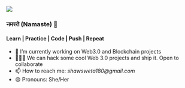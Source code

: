 ![](https://komarev.com/ghpvc/?username=swetshaw&style=plastic&color=blueviolet)

### नमस्ते (Namaste) 🙏

#### Learn | Practice | Code | Push | Repeat

<!--
**swetshaw/swetshaw** is a ✨ _special_ ✨ repository because its `README.md` (this file) appears on your GitHub profile.
- 🤔 I’m looking for help with ...
- 💬 Ask me about ...
-->


- 🔭 I’m currently working on Web3.0 and Blockchain projects
- 👩🏽‍💻 We can hack some cool Web 3.0 projects and ship it. Open to collaborate
- 📫 How to reach me: _shawsweta180@gmail.com_
- 😄 Pronouns: She/Her






